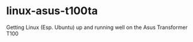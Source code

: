 linux-asus-t100ta
=================

Getting Linux (Esp. Ubuntu) up and running well on the Asus Transformer T100
